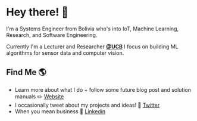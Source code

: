 # Hey there! 👋 

I'm a Systems Engineer from Bolivia who's into IoT, Machine Learning, Research, and Software Engineering. 

Currently I'm a Lecturer and Researcher **[@UCB](https://www.ucb.edu.bo/)** I focus on building ML algorithms for sensor data and computer vision.

## Find Me 🌎

  - Learn more about what I do + follow some future blog post and solution manuals ✏️ [Website](https://www.edwinsalcedo.com/) 
  - I occasionally tweet about my projects and ideas! 💬 [Twitter](https://twitter.com/EdwinTSalcedo)  
  - When you mean business 💼 [Linkedin](https://www.linkedin.com/in/edwinsalcedo/)  
